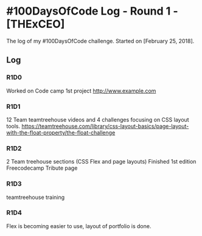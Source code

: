 # #100DaysOfCode Log - Round 1 - [THExCEO]

The log of my #100DaysOfCode challenge. Started on [February 25, 2018].

## Log

### R1D0
Worked on Code camp 1st project http://www.example.com

### R1D1
12 Team teamtreehouse  videos and 4 challenges focusing on CSS layout tools. https://teamtreehouse.com/library/css-layout-basics/page-layout-with-the-float-property/the-float-challenge

### R1D2
2 Team  treehouse sections (CSS Flex and page layouts) Finished 1st edition Freecodecamp Tribute page

### R1D3
teamtreehouse training

### R1D4
Flex is becoming easier to use, layout of portfolio is done.
